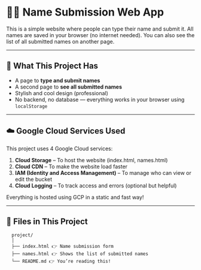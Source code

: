 # 🙋‍♂️ Name Submission Web App

This is a simple website where people can type their name and submit it. All names are saved in your browser (no internet needed). You can also see the list of all submitted names on another page.

---

## 🔧 What This Project Has

- A page to **type and submit names**
- A second page to **see all submitted names**
- Stylish and cool design (professional)
- No backend, no database — everything works in your browser using `localStorage`

---

## ☁️ Google Cloud Services Used

This project uses 4 Google Cloud services:

1. **Cloud Storage** – To host the website (index.html, names.html)
2. **Cloud CDN** – To make the website load faster
3. **IAM (Identity and Access Management)** – To manage who can view or edit the bucket
4. **Cloud Logging** – To track access and errors (optional but helpful)

Everything is hosted using GCP in a static and fast way!

---

## 📁 Files in This Project
      project/
      │
      ├── index.html 👉 Name submission form
      ├── names.html 👉 Shows the list of submitted names
      └── README.md 👉 You’re reading this!
